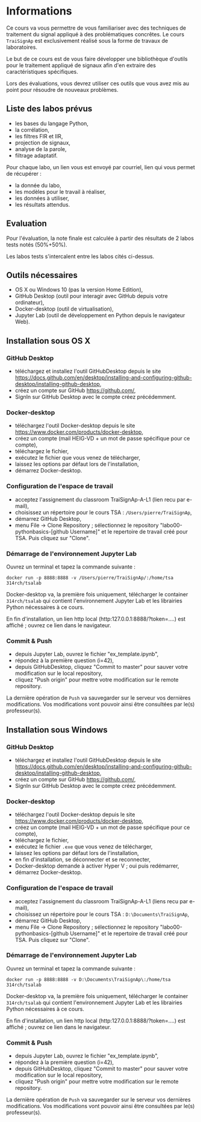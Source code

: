 # Informations

Ce cours va vous permettre de vous familiariser avec des techniques de traitement du signal appliqué à des problématiques concrêtes. Le cours `TraiSignAp` est exclusivement réalisé sous la forme de travaux de laboratoires. 

Le but de ce cours est de vous faire développer une bibliothèque d'outils pour le traitement appliqué de signaux afin d'en extraire des caractéristiques spécifiques. 

Lors des évaluations, vous devrez utiliser ces outils que vous avez mis au point pour résoudre de nouveaux problèmes.

## Liste des labos prévus

- les bases du langage Python,
- la corrélation,
- les filtres FIR et IIR,
- projection de signaux,
- analyse de la parole,
- filtrage adaptatif.

Pour chaque labo, un lien vous est envoyé par courriel, lien qui vous permet de récupérer :
- la donnée du labo, 
- les modèles pour le travail à réaliser,
- les données à utiliser,
- les résultats attendus.

## Evaluation

Pour l'évaluation, la note finale est calculée à partir des résultats de 2 labos tests notés (50%+50%).

Les labos tests s'intercalent entre les labos cités ci-dessus.

## Outils nécessaires

- OS X ou Windows 10 (pas la version Home Edition),
- GitHub Desktop (outil pour interagir avec GitHub depuis votre ordinateur),
- Docker-desktop (outil de virtualisation),
- Jupyter Lab (outil de développement en Python depuis le navigateur Web).

## Installation sous OS X

### GitHub Desktop

- téléchargez et installez l'outil GitHubDesktop depuis le site https://docs.github.com/en/desktop/installing-and-configuring-github-desktop/installing-github-desktop,
- créez un compte sur GitHub https://github.com/,
- SignIn sur GitHub Desktop avec le compte créez précédemment.

### Docker-desktop

- téléchargez l'outil Docker-desktop depuis le site https://www.docker.com/products/docker-desktop,
- créez un compte (mail HEIG-VD + un mot de passe spécifique pour  ce compte),
- téléchargez le fichier,
- exécutez le fichier  que vous venez de télécharger,
- laissez les options par défaut lors de l'installation,
- démarrez Docker-desktop.

### Configuration de l'espace de travail

- acceptez l'assignement du classroom TraiSignAp-A-L1 (lien recu par e-mail),
- choisissez un répertoire pour le cours TSA : `/Users/pierre/TraiSignAp`,
- démarrez GitHub Desktop,
- menu File -> Clone Repository ; sélectionnez le repository "labo00-pythonbasics-[github Username]" et le repertoire de travail créé pour TSA. Puis cliquez sur "Clone".

### Démarrage de l'environnement Jupyter Lab

Ouvrez un terminal et tapez la commande suivante :

`docker run -p 8888:8888 -v /Users/pierre/TraiSignAp/:/home/tsa 314rch/tsalab`

Docker-desktop va, la première fois uniquement, télécharger le container `314rch/tsalab` qui contient l'environnement Jupyter Lab et les librairies Python nécessaires à ce cours.

En fin d'installation, un lien http local (http:127.0.0.1:8888/?token=....) est affiché ; ouvrez ce lien dans le navigateur.

### Commit & Push

- depuis Jupyter Lab, ouvrez le fichier "ex_template.ipynb",
- répondez à la première question (i=42),
- depuis GitHubDesktop, cliquez "Commit to master" pour sauver votre modification sur le local repository,
- cliquez "Push origin" pour mettre votre modification sur le remote repository.

La dernière opération de `Push` va sauvegarder sur le serveur vos dernières modifications. Vos modifications vont pouvoir ainsi être consultées par le(s) professeur(s).

## Installation sous Windows

### GitHub Desktop

- téléchargez et installez l'outil GitHubDesktop depuis le site https://docs.github.com/en/desktop/installing-and-configuring-github-desktop/installing-github-desktop,
- créez un compte sur GitHub https://github.com/,
- SignIn sur GitHub Desktop avec le compte créez précédemment.

### Docker-desktop

- téléchargez l'outil Docker-desktop depuis le site https://www.docker.com/products/docker-desktop,
- créez un compte (mail HEIG-VD + un mot de passe spécifique pour  ce compte),
- téléchargez le fichier,
- exécutez le fichier `.exe` que vous venez de télécharger,
- laissez les options par défaut lors de l'installation,
- en fin d'installation, se déconnecter et se reconnecter,
- Docker-desktop demande à activer Hyper V ; oui puis redémarrer,
- démarrez Docker-desktop.

### Configuration de l'espace de travail

- acceptez l'assignement du classroom TraiSignAp-A-L1 (liens recu par e-mail),
- choisissez un répertoire pour le cours TSA : `D:\Documents\TraiSignAp`,
- démarrez GitHub Desktop,
- menu File -> Clone Repository ; sélectionnez le repository "labo00-pythonbasics-[github Username]" et le repertoire de travail créé pour TSA. Puis cliquez sur "Clone".

### Démarrage de l'environnement Jupyter Lab

Ouvrez un terminal et tapez la commande suivante :

`docker run -p 8888:8888 -v D:\Documents\TraiSignAp\:/home/tsa 314rch/tsalab`

Docker-desktop va, la première fois uniquement, télécharger le container `314rch/tsalab` qui contient l'environnement Jupyter Lab et les librairies Python nécessaires à ce cours.

En fin d'installation, un lien http local (http:127.0.0.1:8888/?token=....) est affiché ; ouvrez ce lien dans le navigateur.

### Commit & Push

- depuis Jupyter Lab, ouvrez le fichier "ex_template.ipynb",
- répondez à la première question (i=42),
- depuis GitHubDesktop, cliquez "Commit to master" pour sauver votre modification sur le local repository,
- cliquez "Push origin" pour mettre votre modification sur le remote repository.

La dernière opération de `Push` va sauvegarder sur le serveur vos dernières modifications. Vos modifications vont pouvoir ainsi être consultées par le(s) professeur(s).
